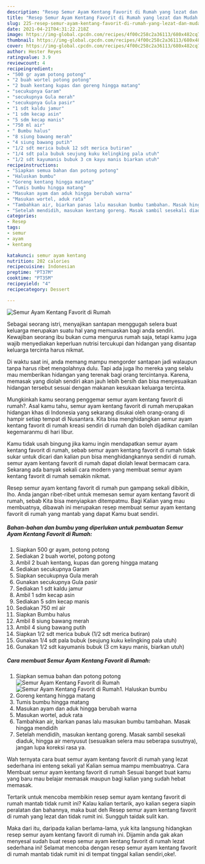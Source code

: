 ```yaml
---
description: "Resep Semur Ayam Kentang Favorit di Rumah yang lezat dan Mudah Dibuat"
title: "Resep Semur Ayam Kentang Favorit di Rumah yang lezat dan Mudah Dibuat"
slug: 225-resep-semur-ayam-kentang-favorit-di-rumah-yang-lezat-dan-mudah-dibuat
date: 2021-04-21T04:31:22.218Z
image: https://img-global.cpcdn.com/recipes/4f00c258c2a36113/680x482cq70/semur-ayam-kentang-favorit-di-rumah-foto-resep-utama.jpg
thumbnail: https://img-global.cpcdn.com/recipes/4f00c258c2a36113/680x482cq70/semur-ayam-kentang-favorit-di-rumah-foto-resep-utama.jpg
cover: https://img-global.cpcdn.com/recipes/4f00c258c2a36113/680x482cq70/semur-ayam-kentang-favorit-di-rumah-foto-resep-utama.jpg
author: Hester Reyes
ratingvalue: 3.9
reviewcount: 4
recipeingredient:
- "500 gr ayam potong potong"
- "2 buah wortel potong potong"
- "2 buah kentang kupas dan goreng hingga matang"
- "secukupnya Garam"
- "secukupnya Gula merah"
- "secukupnya Gula pasir"
- "1 sdt kaldu jamur"
- "1 sdm kecap asin"
- "5 sdm kecap manis"
- "750 ml air"
- " Bumbu halus"
- "8 siung bawang merah"
- "4 siung bawang putih"
- "1/2 sdt merica bubuk 12 sdt merica butiran"
- "1/4 sdt pala bubuk seujung kuku kelingking pala utuh"
- "1/2 sdt kayumanis bubuk 3 cm kayu manis biarkan utuh"
recipeinstructions:
- "Siapkan semua bahan dan potong potong"
- "Haluskan bumbu"
- "Goreng kentang hingga matang"
- "Tumis bumbu hingga matang"
- "Masukan ayam dan aduk hingga berubah warna"
- "Masukan wortel, aduk rata"
- "Tambahkan air, biarkan panas lalu masukan bumbu tambahan. Masak hingga mendidih"
- "Setelah mendidih, masukan kentang goreng. Masak sambil sesekali diaduk, hingga air menyusut (sesuaikan selera mau seberapa susutnya), jangan lupa koreksi rasa ya."
categories:
- Resep
tags:
- semur
- ayam
- kentang

katakunci: semur ayam kentang 
nutrition: 202 calories
recipecuisine: Indonesian
preptime: "PT37M"
cooktime: "PT35M"
recipeyield: "4"
recipecategory: Dessert

---
```



![Semur Ayam Kentang Favorit di Rumah](https://img-global.cpcdn.com/recipes/4f00c258c2a36113/680x482cq70/semur-ayam-kentang-favorit-di-rumah-foto-resep-utama.jpg)

Sebagai seorang istri, menyajikan santapan menggugah selera buat keluarga merupakan suatu hal yang memuaskan bagi anda sendiri. Kewajiban seorang ibu bukan cuma mengurus rumah saja, tetapi kamu juga wajib menyediakan keperluan nutrisi tercukupi dan hidangan yang disantap keluarga tercinta harus nikmat.

Di waktu  saat ini, anda memang mampu mengorder santapan jadi walaupun tanpa harus ribet mengolahnya dulu. Tapi ada juga lho mereka yang selalu mau memberikan hidangan yang terenak bagi orang tercintanya. Karena, memasak yang diolah sendiri akan jauh lebih bersih dan bisa menyesuaikan hidangan tersebut sesuai dengan makanan kesukaan keluarga tercinta. 



Mungkinkah kamu seorang penggemar semur ayam kentang favorit di rumah?. Asal kamu tahu, semur ayam kentang favorit di rumah merupakan hidangan khas di Indonesia yang sekarang disukai oleh orang-orang di hampir setiap tempat di Nusantara. Kita bisa menghidangkan semur ayam kentang favorit di rumah kreasi sendiri di rumah dan boleh dijadikan camilan kegemaranmu di hari libur.

Kamu tidak usah bingung jika kamu ingin mendapatkan semur ayam kentang favorit di rumah, sebab semur ayam kentang favorit di rumah tidak sukar untuk dicari dan kalian pun bisa menghidangkannya sendiri di rumah. semur ayam kentang favorit di rumah dapat diolah lewat bermacam cara. Sekarang ada banyak sekali cara modern yang membuat semur ayam kentang favorit di rumah semakin nikmat.

Resep semur ayam kentang favorit di rumah pun gampang sekali dibikin, lho. Anda jangan ribet-ribet untuk memesan semur ayam kentang favorit di rumah, sebab Kita bisa menyiapkan ditempatmu. Bagi Kalian yang mau membuatnya, dibawah ini merupakan resep membuat semur ayam kentang favorit di rumah yang mantab yang dapat Kamu buat sendiri.

<!--inarticleads1-->

##### Bahan-bahan dan bumbu yang diperlukan untuk pembuatan Semur Ayam Kentang Favorit di Rumah:

1. Siapkan 500 gr ayam, potong potong
1. Sediakan 2 buah wortel, potong potong
1. Ambil 2 buah kentang, kupas dan goreng hingga matang
1. Sediakan secukupnya Garam
1. Siapkan secukupnya Gula merah
1. Gunakan secukupnya Gula pasir
1. Sediakan 1 sdt kaldu jamur
1. Ambil 1 sdm kecap asin
1. Sediakan 5 sdm kecap manis
1. Sediakan 750 ml air
1. Siapkan  Bumbu halus
1. Ambil 8 siung bawang merah
1. Ambil 4 siung bawang putih
1. Siapkan 1/2 sdt merica bubuk (1/2 sdt merica butiran)
1. Gunakan 1/4 sdt pala bubuk (seujung kuku kelingking pala utuh)
1. Gunakan 1/2 sdt kayumanis bubuk (3 cm kayu manis, biarkan utuh)




<!--inarticleads2-->

##### Cara membuat Semur Ayam Kentang Favorit di Rumah:

1. Siapkan semua bahan dan potong potong
<img src="https://img-global.cpcdn.com/steps/a1f711aa5fc8259c/160x128cq70/semur-ayam-kentang-favorit-di-rumah-langkah-memasak-1-foto.jpg" alt="Semur Ayam Kentang Favorit di Rumah"><img src="https://img-global.cpcdn.com/steps/d35e0217b504faac/160x128cq70/semur-ayam-kentang-favorit-di-rumah-langkah-memasak-1-foto.jpg" alt="Semur Ayam Kentang Favorit di Rumah">1. Haluskan bumbu
1. Goreng kentang hingga matang
1. Tumis bumbu hingga matang
1. Masukan ayam dan aduk hingga berubah warna
1. Masukan wortel, aduk rata
1. Tambahkan air, biarkan panas lalu masukan bumbu tambahan. Masak hingga mendidih
1. Setelah mendidih, masukan kentang goreng. Masak sambil sesekali diaduk, hingga air menyusut (sesuaikan selera mau seberapa susutnya), jangan lupa koreksi rasa ya.




Wah ternyata cara buat semur ayam kentang favorit di rumah yang lezat sederhana ini enteng sekali ya! Kalian semua mampu membuatnya. Cara Membuat semur ayam kentang favorit di rumah Sesuai banget buat kamu yang baru mau belajar memasak maupun bagi kalian yang sudah hebat memasak.

Tertarik untuk mencoba membikin resep semur ayam kentang favorit di rumah mantab tidak rumit ini? Kalau kalian tertarik, ayo kalian segera siapin peralatan dan bahannya, maka buat deh Resep semur ayam kentang favorit di rumah yang lezat dan tidak rumit ini. Sungguh taidak sulit kan. 

Maka dari itu, daripada kalian berlama-lama, yuk kita langsung hidangkan resep semur ayam kentang favorit di rumah ini. Dijamin anda gak akan menyesal sudah buat resep semur ayam kentang favorit di rumah lezat sederhana ini! Selamat mencoba dengan resep semur ayam kentang favorit di rumah mantab tidak rumit ini di tempat tinggal kalian sendiri,oke!.

